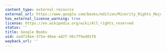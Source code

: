 ```yaml
---
content_type: external-resource
external_url: https://www.google.com/books/edition/Minority_Rights_Majority_Rule/F0GH3uuQUekC?hl=en&gbpv=1
has_external_license_warning: true
license: https://en.wikipedia.org/wiki/All_rights_reserved
status: ''
title: Google Books
uid: aadf24ee-375a-40ae-ad2f-56c7f9a401f8
wayback_url: ''
---
```

